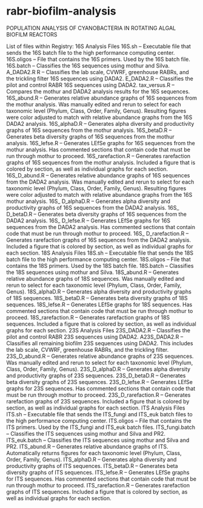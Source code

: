 # rabr-biofilm-analysis
POPULATION ANALYSIS OF CYANOBACTERIA IN ROTATING ALGAL BIOFILM REACTORS

List of files within Registry:
16S Analysis Files
16S.sh – Executable file that sends the 16S batch file to the high performance computing center.
16S.oligos – File that contains the 16S primers. Used by the 16S batch file.
16S.batch – Classifies the 16S sequences using mothur and Silva.
A_DADA2.R R – Classifies the lab scale, CVWRF, greenhouse RABRs, and the trickling filter 16S sequences using DADA2.
E_DADA2.R – Classifies the pilot and control RABR 16S sequences using DADA2.
tax_versus.R – Compares the mothur and DADA2 analysis results for the 16S sequences.
16S_abund.R – Generates relative abundance graphs of 16S sequences from the mothur analysis. Was manually edited and rerun to select for each taxonomic level (Phylum, Class, Order, Family, Genus). Resulting figures were color adjusted to match with relative abundance graphs from the 16S DADA2 analysis.
16S_alphaD.R – Generates alpha diversity and productivity graphs of 16S sequences from the mothur analysis.
16S_betaD.R – Generates beta diversity graphs of 16S sequences from the mothur analysis.
16S_lefse.R – Generates LEfSe graphs for 16S sequences from the mothur analysis. Has commented sections that contain code that must be run through mothur to proceed.
16S_rarefaction.R – Generates rarefaction graphs of 16S sequences from the mothur analysis. Included a figure that is colored by section, as well as individual graphs for each section.
16S_D_abund.R – Generates relative abundance graphs of 16S sequences from the DADA2 analysis. Was manually edited and rerun to select for each taxonomic level (Phylum, Class, Order, Family, Genus). Resulting figures were color adjusted to match with relative abundance graphs from the 16S mothur analysis.
16S_ D_alphaD.R – Generates alpha diversity and productivity graphs of 16S sequences from the DADA2 analysis.
16S_ D_betaD.R – Generates beta diversity graphs of 16S sequences from the DADA2 analysis.
16S_ D_lefse.R – Generates LEfSe graphs for 16S sequences from the DADA2 analysis. Has commented sections that contain code that must be run through mothur to proceed.
16S_ D_rarefaction.R – Generates rarefaction graphs of 16S sequences from the DADA2 analysis. Included a figure that is colored by section, as well as individual graphs for each section.
18S Analysis Files
18S.sh – Executable file that sends the 18S batch file to the high performance computing center.
18S.oligos – File that contains the 18S primers. Used by the 18S batch file.
18S.batch – Classifies the 18S sequences using mothur and Silva.
18S_abund.R – Generates relative abundance graphs of 18S sequences. Was manually edited and rerun to select for each taxonomic level (Phylum, Class, Order, Family, Genus).
18S_alphaD.R – Generates alpha diversity and productivity graphs of 18S sequences.
18S_betaD.R – Generates beta diversity graphs of 18S sequences.
18S_lefse.R – Generates LEfSe graphs for 18S sequences. Has commented sections that contain code that must be run through mothur to proceed.
18S_rarefaction.R – Generates rarefaction graphs of 18S sequences. Included a figure that is colored by section, as well as individual graphs for each section.
23S Analysis Files
23S_DADA2.R – Classifies the pilot and control RABR 23S sequences using DADA2.
A23S_DADA2.R – Classifies all remaining biofilm 23S sequences using DADA2. This includes the lab scale, CVWRF, greenhouse RABRs, and the trickling filter.
23S_D_abund.R – Generates relative abundance graphs of 23S sequences. Was manually edited and rerun to select for each taxonomic level (Phylum, Class, Order, Family, Genus).
23S_D_alphaD.R – Generates alpha diversity and productivity graphs of 23S sequences.
23S_D_betaD.R – Generates beta diversity graphs of 23S sequences.
23S_D_lefse.R – Generates LEfSe graphs for 23S sequences. Has commented sections that contain code that must be run through mothur to proceed.
23S_D_rarefaction.R – Generates rarefaction graphs of 23S sequences. Included a figure that is colored by section, as well as individual graphs for each section.
ITS Analysis Files
ITS.sh – Executable file that sends the ITS_fungi and ITS_euk batch files to the high performance computing center.
ITS.oligos – File that contains the ITS primers. Used by the ITS_fungi and ITS_euk batch files.
ITS_fungi.batch – Classifies the ITS sequences using mothur and Silva and PR2.
ITS_euk.batch – Classifies the ITS sequences using mothur and Silva and PR2.
ITS_abund.R – Generates relative abundance graphs of ITS. Automatically returns figures for each taxonomic level (Phylum, Class, Order, Family, Genus).
ITS_alphaD.R – Generates alpha diversity and productivity graphs of ITS sequences.
ITS_betaD.R – Generates beta diversity graphs of ITS sequences.
ITS_lefse.R – Generates LEfSe graphs for ITS sequences. Has commented sections that contain code that must be run through mothur to proceed.
ITS_rarefaction.R – Generates rarefaction graphs of ITS sequences. Included a figure that is colored by section, as well as individual graphs for each section.
